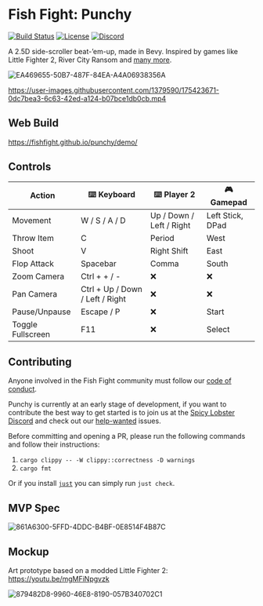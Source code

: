 # Fish Fight: Punchy

[![Build Status](https://img.shields.io/github/workflow/status/fishfight/punchy/CI?logo=github&labelColor=1e1c24&color=216e9b)](https://github.com/fishfight/punchy/actions)
[![License](https://img.shields.io/badge/License-MIT%20or%20Apache%202-green.svg?label=license&labelColor=1e1c24&color=34925e)](./LICENSE.md)
[![Discord](https://img.shields.io/badge/chat-on%20discord-green.svg?logo=discord&logoColor=fff&labelColor=1e1c24&color=8d5b3f)](https://discord.gg/4smxjcheE5)

A 2.5D side-scroller beat-’em-up, made in Bevy. Inspired by games like Little Fighter 2, River City Ransom and [many more](https://fextralife.com/a-history-of-the-side-scrolling-beat-em-up-part-1/).

![EA469655-50B7-487F-84EA-A4A06938356A](https://user-images.githubusercontent.com/583842/161245719-7b587a2a-dd02-4edc-8640-b26ae6f7eafb.gif)

https://user-images.githubusercontent.com/1379590/175423671-0dc7bea3-6c63-42ed-a124-b07bce1db0cb.mp4

## Web Build

https://fishfight.github.io/punchy/demo/

## Controls

| Action            | ⌨️ Keyboard                      | ⌨️ Player 2               | 🎮 Gamepad       |
| ----------------- | ------------------------------- | ------------------------ | ---------------- |
| Movement          | W / S / A / D                   | Up / Down / Left / Right | Left Stick, DPad |
| Throw Item        | C                               | Period                   | West             |
| Shoot             | V                               | Right Shift              | East             |
| Flop Attack       | Spacebar                        | Comma                    | South            |
| Zoom Camera       | Ctrl + + / -                    | ❌️                       | ❌️               |
| Pan Camera        | Ctrl + Up / Down / Left / Right | ❌️                       | ❌️               |
| Pause/Unpause     | Escape / P                      | ❌ ️                      | Start            |
| Toggle Fullscreen | F11                             | ❌️                       | Select           |

## Contributing

Anyone involved in the Fish Fight community must follow our [code of conduct](https://github.com/fishfight/FishFight/blob/main/CODE_OF_CONDUCT.md).

Punchy is currently at an early stage of development, if you want to contribute the best way to get started is to join us at the [Spicy Lobster Discord](https://discord.gg/4smxjcheE5) and check out our [help-wanted](https://github.com/fishfight/punchy/labels/help%20wanted) issues.

Before committing and opening a PR, please run the following commands and follow their instructions:

1. `cargo clippy -- -W clippy::correctness -D warnings`
2. `cargo fmt`

Or if you install [`just`](https://github.com/casey/just) you can simply run `just check`.

## MVP Spec

![861A6300-5FFD-4DDC-B4BF-0E8514F4B87C](https://user-images.githubusercontent.com/583842/161247148-0bc07089-1409-48ca-9cc8-ee1a1edddb9e.png)

## Mockup

Art prototype based on a modded Little Fighter 2:
https://youtu.be/mgMFiNpgvzk

![879482D8-9960-46E8-8190-057B340702C1](https://user-images.githubusercontent.com/583842/161245437-7e31568e-3b7f-4b3d-90e8-42747faea5f3.jpeg)
